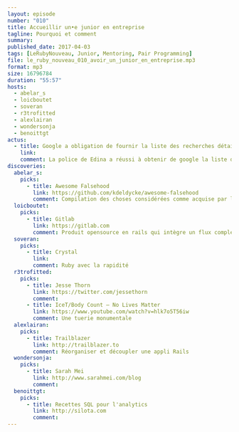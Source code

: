 ```yaml
---
layout: episode
number: "010"
title: Accueillir un•e junior en entreprise
tagline: Pourquoi et comment
summary:
published_date: 2017-04-03
tags: [LeRubyNouveau, Junior, Mentoring, Pair Programming]
file: le_ruby_nouveau_010_avoir_un_junior_en_entreprise.mp3
format: mp3
size: 16796784
duration: "55:57"
hosts:
  - abelar_s
  - loicboutet
  - soveran
  - r3trofitted
  - alexlairan
  - wondersonja
  - benoittgt
actus:
  - title: Google a obligation de fournir la liste des recherches détaillés.
    link:
    comment: La police de Edina a réussi à obtenir de google la liste des recherches faites dans sa circonscription sur une période données pour pouvoir appréhender un suspect.
discoveries:
  abelar_s:
    picks:
      - title: Awesome Falsehood
        link: https://github.com/kdeldycke/awesome-falsehood
        comment: Compilation des choses considérées comme acquise par les développeurs mais pas forcément vraies
  loicboutet:
    picks:
      - title: Gitlab
        link: https://gitlab.com
        comment: Produit opensource en rails qui intègre un flux complet pour le dev
  soveran:
    picks:
      - title: Crystal
        link:
        comment: Ruby avec la rapidité
  r3trofitted:
    picks:
      - title: Jesse Thorn
        link: https://twitter.com/jessethorn
        comment:
      - title: IceT/Body Count – No Lives Matter
        link: https://www.youtube.com/watch?v=hlk7o5T56iw
        comment: Une tuerie monumentale
  alexlairan:
    picks:
      - title: Trailblazer
        link: http://trailblazer.to
        comment: Réorganiser et découpler une appli Rails
  wondersonja:
    picks:
      - title: Sarah Mei
        link: http://www.sarahmei.com/blog
        comment:
  benoittgt:
    picks:
      - title: Recettes SQL pour l'analytics
        link: http://silota.com
        comment:
---
```


